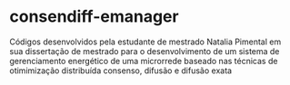# consendiff-emanager
Códigos desenvolvidos pela estudante de mestrado Natalia Pimental em sua dissertação de mestrado para o desenvolvimento de um sistema de gerenciamento energético de uma microrrede baseado nas técnicas de otimimização distribuída consenso, difusão e difusão exata
